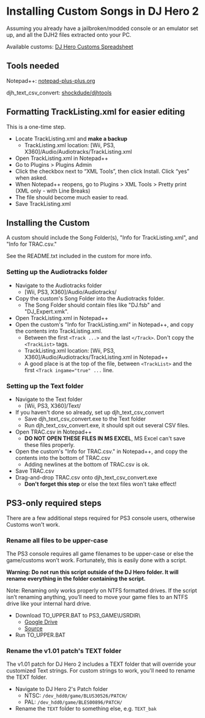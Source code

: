 # Installing Custom Songs in DJ Hero 2

Assuming you already have a jailbroken/modded console or an emulator set up, and all the DJH2 files extracted onto your PC.

Available customs: [DJ Hero Customs Spreadsheet](https://docs.google.com/spreadsheets/d/12-2cq5ghomO-UDt1xWEqXLt4\_f0gP1m7G4o-h4HW1\_c/)

## Tools needed

Notepad++: [notepad-plus-plus.org](https://notepad-plus-plus.org/)

djh\_text\_csv\_convert: [shockdude/djhtools](https://github.com/shockdude/djhtools/releases/tag/djh\_text\_csv\_convert\_v0.41)

## Formatting TrackListing.xml for easier editing

This is a one-time step.

* Locate TrackListing.xml and **make a backup**
  * TrackListing.xml location: [Wii, PS3, X360]/Audio/Audiotracks/TrackListing.xml
* Open TrackListing.xml in Notepad++
* Go to Plugins > Plugins Admin
* Click the checkbox next to “XML Tools”, then click Install. Click “yes” when asked.
* When Notepad++ reopens, go to Plugins > XML Tools > Pretty print (XML only - with Line Breaks)
* The file should become much easier to read.
* Save TrackListing.xml

## Installing the Custom

A custom should include the Song Folder(s), "Info for TrackListing.xml", and "Info for TRAC.csv."

See the README.txt included in the custom for more info.

### Setting up the Audiotracks folder

* Navigate to the Audiotracks folder
  * [Wii, PS3, X360]/Audio/Audiotracks/
* Copy the custom's Song Folder into the Audiotracks folder.
  * The Song Folder should contain files like "DJ.fsb" and "DJ\_Expert.xmk".
* Open TrackListing.xml in Notepad++
* Open the custom's "Info for TrackListing.xml" in Notepad++, and copy the contents into TrackListing.xml.
  * Between the first `<Track ...>` and the last `</Track>`. Don't copy the `<TrackList>` tags.
  * TrackListing.xml location: [Wii, PS3, X360]/Audio/Audiotracks/TrackListing.xml in Notepad++
  * A good place is at the top of the file, between `<TrackList>` and the first `<Track ingame="true" ...` line.

### Setting up the Text folder

* Navigate to the Text folder
  * [Wii, PS3, X360]/Text/
* If you haven't done so already, set up djh\_text\_csv\_convert
  * Save djh\_text\_csv\_convert.exe to the Text folder
  * Run djh\_text\_csv\_convert.exe, it should spit out several CSV files.
* Open TRAC.csv in Notepad++
  * **DO NOT OPEN THESE FILES IN MS EXCEL**, MS Excel can't save these files properly.
* Open the custom's "Info for TRAC.csv." in Notepad++, and copy the contents into the bottom of TRAC.csv
  * Adding newlines at the bottom of TRAC.csv is ok.
* Save TRAC.csv
* Drag-and-drop TRAC.csv onto djh\_text\_csv\_convert.exe
  * **Don't forget this step** or else the text files won't take effect!

## PS3-only required steps

There are a few additional steps required for PS3 console users, otherwise Customs won't work.

### Rename all files to be upper-case

The PS3 console requires all game filenames to be upper-case or else the game/customs won’t work. Fortunately, this is easily done with a script.

**Warning: Do not run this script outside of the DJ Hero folder. It will rename everything in the folder containing the script.**

Note: Renaming only works properly on NTFS formatted drives. If the script isn’t renaming anything, you’ll need to move your game files to an NTFS drive like your internal hard drive.

* Download TO\_UPPER.BAT to PS3\_GAME\USRDIR\
  * [Google Drive](https://drive.google.com/open?id=1ETZe4wT69L1scKskW-4KnLE7o0WycgLd)
  * [Source](https://stackoverflow.com/questions/43992595/recursively-rename-files-and-subfolders-in-a-folder-using-batch-script)
* Run TO\_UPPER.BAT

### Rename the v1.01 patch's TEXT folder

The v1.01 patch for DJ Hero 2 includes a TEXT folder that will override your customized Text strings. For custom strings to work, you'll need to rename the TEXT folder.

* Navigate to DJ Hero 2's Patch folder
  * NTSC: `/dev_hdd0/game/BLUS30526/PATCH/`
  * PAL: `/dev_hdd0/game/BLES00896/PATCH/`
* Rename the `TEXT` folder to something else, e.g. `TEXT_bak`